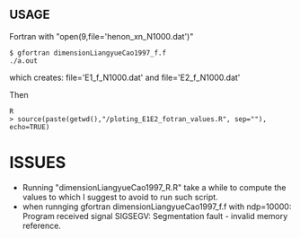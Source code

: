 USAGE
---

Fortran with  "open(9,file='henon_xn_N1000.dat')"
```
$ gfortran dimensionLiangyueCao1997_f.f
./a.out 
```
which creates: file='E1_f_N1000.dat' and file='E2_f_N1000.dat'

Then 
```  
R 
> source(paste(getwd(),"/ploting_E1E2_fotran_values.R", sep=""), echo=TRUE)
```




# ISSUES

* Running "dimensionLiangyueCao1997_R.R" take a while to compute the values to which I suggest to avoid to run such script.
* when runnging  gfortran dimensionLiangyueCao1997_f.f with     ndp=10000:
Program received signal SIGSEGV: Segmentation fault - invalid memory reference.




